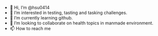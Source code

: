 - 👋 Hi, I’m @hsu0414
- 👀 I’m interested in testing, tasting and tasking challenges.
- 🌱 I’m currently learning github.
- 💞️ I’m looking to collaborate on health topics in manmade environment.
- 📫 How to reach me 

<!---
hsu0414/hsu0414 is a ✨ special ✨ repository because its `README.md` (this file) appears on your GitHub profile.
You can click the Preview link to take a look at your changes.
--->
